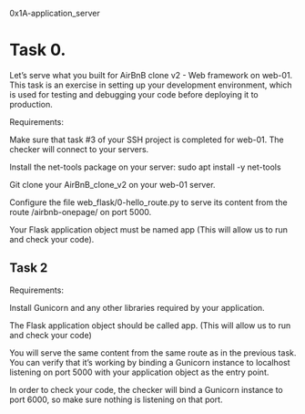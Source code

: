 0x1A-application_server

# Task 0.

Let’s serve what you built for AirBnB clone v2 - Web framework on web-01. This task is an exercise in setting up your development environment, which is used for testing and debugging your code before deploying it to production.

Requirements:

Make sure that task #3 of your SSH project is completed for web-01. The checker will connect to your servers.

Install the net-tools package on your server: sudo apt install -y net-tools

Git clone your AirBnB_clone_v2 on your web-01 server.

Configure the file web_flask/0-hello_route.py to serve its content from the route /airbnb-onepage/ on port 5000.

Your Flask application object must be named app (This will allow us to run and check your code).

## Task 2

Requirements:

Install Gunicorn and any other libraries required by your application.

The Flask application object should be called app. (This will allow us to run and check your code)

You will serve the same content from the same route as in the previous task. You can verify that it’s working by binding a Gunicorn instance to localhost listening on port 5000 with your application object as the entry point.

In order to check your code, the checker will bind a Gunicorn instance to port 6000, so make sure nothing is listening on that port.
